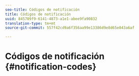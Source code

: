 ```yaml
---
seo-title: Códigos de notificación
title: Códigos de notificación
uuid: 845709f9-6141-4873-a1e1-abee9fa90832
translation-type: tm+mt
source-git-commit: 557f42cd9a6f356aa99e13386d9e8d65e043a6af

---
```



# Códigos de notificación {#notification-codes}
